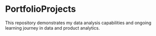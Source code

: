 # PortfolioProjects
This repository demonstrates my data analysis capabilities and ongoing learning journey in data and product analytics.
